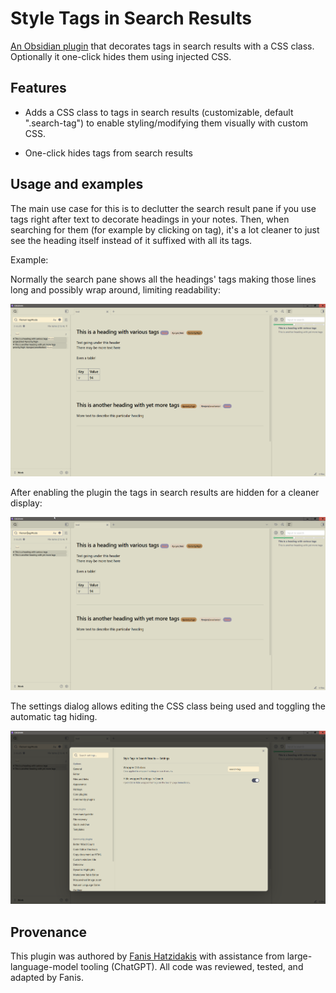 # Style Tags in Search Results

[An Obsidian plugin](https://obsidian.md) that decorates tags in search results with a CSS class. Optionally it one-click hides them using injected CSS.


## Features

- Adds a CSS class to tags in search results (customizable, default ".search-tag") to enable styling/modifying them visually with custom CSS.

- One-click hides tags from search results

## Usage and examples
The main use case for this is to declutter the search result pane if you use tags right after text to decorate headings in your notes. Then, when searching for them (for example by clicking on tag), it's a lot cleaner to just see the heading itself instead of it suffixed with all its tags.

Example:

Normally the search pane shows all the headings' tags making those lines long and possibly wrap around, limiting readability:

![without-plugin.png](without-plugin.png)

After enabling the plugin the tags in search results are hidden for a cleaner display:

![with-plugin.png](with-plugin.png)

The settings dialog allows editing the CSS class being used and toggling the automatic tag hiding.

![plugin-settings.png](plugin-settings.png)


## Provenance
This plugin was authored by [Fanis Hatzidakis](https://fanis.hatzidakis.org) with assistance from large-language-model tooling (ChatGPT). 
All code was reviewed, tested, and adapted by Fanis.
